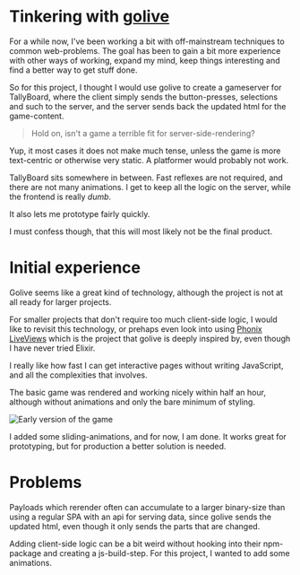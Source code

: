 # Tinkering with [golive](https://github.com/jfyne/live)

For a while now, I've been working a bit with off-mainstream techniques to
common web-problems. The goal has been to gain a bit more experience with other
ways of working, expand my mind, keep things interesting and find a better way
to get stuff done.

So for this project, I thought I would use golive to create a gameserver for
TallyBoard, where the client simply sends the button-presses, selections and
such to the server, and the server sends back the updated html for the
game-content.

> Hold on, isn't a game a terrible fit for server-side-rendering?

Yup, it most cases it does not make much tense, unless the game is more
text-centric or otherwise very static. A platformer would probably not work.

TallyBoard sits somewhere in between. Fast reflexes are not required, and there
are not many animations. I get to keep all the logic on the server, while the
frontend is really _dumb_.

It also lets me prototype fairly quickly.

I must confess though, that this will most likely not be the final product.

# Initial experience

Golive seems like a great kind of technology, although the project is not at
all ready for larger projects.

For smaller projects that don't require too much client-side logic, I would
like to revisit this technology, or prehaps even look into using [Phonix
LiveViews](https://github.com/phoenixframework/phoenix_live_view) which is the
project that golive is deeply inspired by, even though I have never tried
Elixir.

I really like how fast I can get interactive pages without writing JavaScript,
and all the complexities that involves.

The basic game was rendered and working nicely within half an hour, although
without animations and only the bare minimum of styling.

![Early version of the game](./images/cleary_more_hints.png)

I added some sliding-animations, and for now, I am done. It works great for
prototyping, but for production a better solution is needed.

# Problems

Payloads which rerender often can accumulate to a larger binary-size than using
a regular SPA with an api for serving data, since 
golive sends the updated html, even though it only sends the parts that are changed.

Adding client-side logic can be a bit weird without hooking into their
npm-package and creating a js-build-step. For this project, I wanted to add
some animations.






